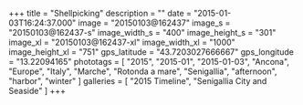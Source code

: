 +++
title = "Shellpicking"
description = ""
date = "2015-01-03T16:24:37.000"
image = "20150103@162437"
image_s = "20150103@162437-s"
image_width_s = "400"
image_height_s = "301"
image_xl = "20150103@162437-xl"
image_width_xl = "1000"
image_height_xl = "751"
gps_latitude = "43.7203027666667"
gps_longitude = "13.22094165"
phototags = [ "2015", "2015-01", "2015-01-03", "Ancona", "Europe", "Italy", "Marche", "Rotonda a mare", "Senigallia", "afternoon", "harbor", "winter" ]
galleries = [ "2015 Timeline", "Senigallia City and Seaside" ]
+++
